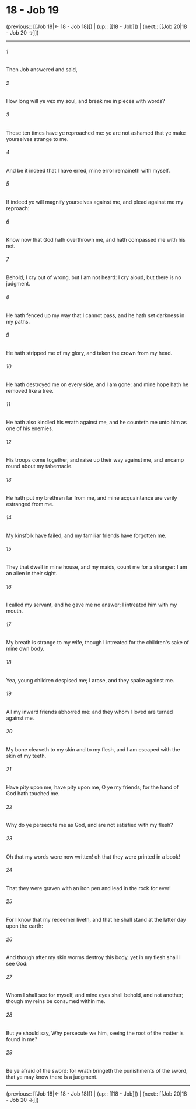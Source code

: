 # 18 - Job 19

(previous:: [[Job 18|← 18 - Job 18]]) | (up:: [[18 - Job]]) | (next:: [[Job 20|18 - Job 20 →]])

***


###### 1 
Then Job answered and said, 

###### 2 
How long will ye vex my soul, and break me in pieces with words? 

###### 3 
These ten times have ye reproached me: ye are not ashamed that ye make yourselves strange to me. 

###### 4 
And be it indeed that I have erred, mine error remaineth with myself. 

###### 5 
If indeed ye will magnify yourselves against me, and plead against me my reproach: 

###### 6 
Know now that God hath overthrown me, and hath compassed me with his net. 

###### 7 
Behold, I cry out of wrong, but I am not heard: I cry aloud, but there is no judgment. 

###### 8 
He hath fenced up my way that I cannot pass, and he hath set darkness in my paths. 

###### 9 
He hath stripped me of my glory, and taken the crown from my head. 

###### 10 
He hath destroyed me on every side, and I am gone: and mine hope hath he removed like a tree. 

###### 11 
He hath also kindled his wrath against me, and he counteth me unto him as one of his enemies. 

###### 12 
His troops come together, and raise up their way against me, and encamp round about my tabernacle. 

###### 13 
He hath put my brethren far from me, and mine acquaintance are verily estranged from me. 

###### 14 
My kinsfolk have failed, and my familiar friends have forgotten me. 

###### 15 
They that dwell in mine house, and my maids, count me for a stranger: I am an alien in their sight. 

###### 16 
I called my servant, and he gave me no answer; I intreated him with my mouth. 

###### 17 
My breath is strange to my wife, though I intreated for the children's sake of mine own body. 

###### 18 
Yea, young children despised me; I arose, and they spake against me. 

###### 19 
All my inward friends abhorred me: and they whom I loved are turned against me. 

###### 20 
My bone cleaveth to my skin and to my flesh, and I am escaped with the skin of my teeth. 

###### 21 
Have pity upon me, have pity upon me, O ye my friends; for the hand of God hath touched me. 

###### 22 
Why do ye persecute me as God, and are not satisfied with my flesh? 

###### 23 
Oh that my words were now written! oh that they were printed in a book! 

###### 24 
That they were graven with an iron pen and lead in the rock for ever! 

###### 25 
For I know that my redeemer liveth, and that he shall stand at the latter day upon the earth: 

###### 26 
And though after my skin worms destroy this body, yet in my flesh shall I see God: 

###### 27 
Whom I shall see for myself, and mine eyes shall behold, and not another; though my reins be consumed within me. 

###### 28 
But ye should say, Why persecute we him, seeing the root of the matter is found in me? 

###### 29 
Be ye afraid of the sword: for wrath bringeth the punishments of the sword, that ye may know there is a judgment.

***

(previous:: [[Job 18|← 18 - Job 18]]) | (up:: [[18 - Job]]) | (next:: [[Job 20|18 - Job 20 →]])
